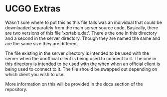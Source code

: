 # UCGO Extras
Wasn't sure where to put this as this file falls was an individual that could be downloaded separately from the main server source code. Basically, there are two versions of this file 'xortable.dat'. There's the one in this directory and a second in the server directory. Though they are named the same and are the same size they are different. 

The file existing in the server directory is intended to be used with the server when the unofficial client is being used to connect to it. The one in this directory is intended to be used with the when when an official client is being used to connect to it. The file should be swapped out depending on which client you wish to use.

More information on this will be provided in the docs section of the repository.
